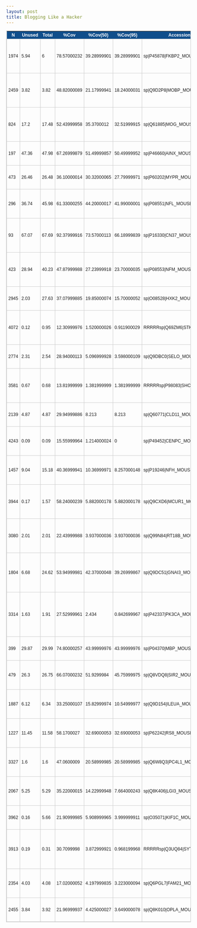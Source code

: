 ```yaml
---
layout: post
title: Blogging Like a Hacker
---
```


<style type="text/css">
	table.tableizer-table {
		font-size: 12px;
		border: 1px solid #CCC; 
		font-family: Arial, Helvetica, sans-serif;
	} 
	.tableizer-table td {
		padding: 4px;
		margin: 3px;
		border: 1px solid #CCC;
	}
	.tableizer-table th {
		background-color: #104E8B; 
		color: #FFF;
		font-weight: bold;
	}
</style>
<table class="tableizer-table">
<thead><tr class="tableizer-firstrow"><th>N</th><th>Unused</th><th>Total</th><th>%Cov</th><th>%Cov(50)</th><th>%Cov(95)</th><th>Accession</th><th>Name</th><th>Species</th><th>Peptides(95%)</th><th>115:113</th><th>116:113</th><th>115:114</th><th>116:114</th><th>Average(Ctrl:OT)</th><th>Average(OT:Ctrl)</th><th>&nbsp;</th></tr></thead><tbody>
 <tr><td>1974</td><td>5.94</td><td>6</td><td>78.57000232</td><td>39.28999901</td><td>39.28999901</td><td>sp|P45878|FKBP2_MOUSE</td><td>Peptidyl-prolyl cis-trans isomerase FKBP2 OS=Mus musculus GN=Fkbp2 PE=1 SV=1</td><td>MOUSE</td><td>3</td><td>7.17794323</td><td>5.152287006</td><td>1.429051518</td><td>1.019521236</td><td>3.694700748</td><td>0.270657915</td><td>&nbsp;</td></tr>
 <tr><td>2459</td><td>3.82</td><td>3.82</td><td>48.82000089</td><td>21.17999941</td><td>18.24000031</td><td>sp|Q9D2P8|MOBP_MOUSE</td><td>Myelin-associated oligodendrocyte basic protein OS=Mus musculus GN=Mobp PE=1 SV=1</td><td>MOUSE</td><td>3</td><td>5.199960232</td><td>4.786301136</td><td>1.886766911</td><td>1.818888068</td><td>3.422979087</td><td>0.292143181</td><td>&nbsp;</td></tr>
 <tr><td>824</td><td>17.2</td><td>17.48</td><td>52.43999958</td><td>35.3700012</td><td>32.51999915</td><td>sp|Q61885|MOG_MOUSE</td><td>Myelin-oligodendrocyte glycoprotein OS=Mus musculus GN=Mog PE=1 SV=1</td><td>MOUSE</td><td>11</td><td>4.092607021</td><td>4.405549049</td><td>1.686470866</td><td>1.737001657</td><td>2.980407148</td><td>0.335524628</td><td>&nbsp;</td></tr>
 <tr><td>197</td><td>47.36</td><td>47.98</td><td>67.26999879</td><td>51.49999857</td><td>50.49999952</td><td>sp|P46660|AINX_MOUSE</td><td>Alpha-internexin OS=Mus musculus GN=Ina PE=1 SV=3</td><td>MOUSE</td><td>26</td><td>3.981071949</td><td>4.130475044</td><td>1.895770669</td><td>1.879332781</td><td>2.971662611</td><td>0.336511957</td><td>&nbsp;</td></tr>
 <tr><td>473</td><td>26.46</td><td>26.48</td><td>36.10000014</td><td>30.32000065</td><td>27.79999971</td><td>sp|P60202|MYPR_MOUSE</td><td>Myelin proteolipid protein OS=Mus musculus GN=Plp1 PE=1 SV=2</td><td>MOUSE</td><td>54</td><td>3.34194994</td><td>3.53183198</td><td>2.294942617</td><td>2.381619453</td><td>2.887585998</td><td>0.346310032</td><td>&nbsp;</td></tr>
 <tr><td>296</td><td>36.74</td><td>45.98</td><td>61.33000255</td><td>44.20000017</td><td>41.99000001</td><td>sp|P08551|NFL_MOUSE</td><td>Neurofilament light polypeptide OS=Mus musculus GN=Nefl PE=1 SV=5</td><td>MOUSE</td><td>24</td><td>4.017908096</td><td>3.630779982</td><td>1.705278635</td><td>1.785060048</td><td>2.78475669</td><td>0.3590978</td><td>&nbsp;</td></tr>
 <tr><td>93</td><td>67.07</td><td>67.69</td><td>92.37999916</td><td>73.57000113</td><td>66.18999839</td><td>sp|P16330|CN37_MOUSE</td><td>2',3'-cyclic-nucleotide 3'-phosphodiesterase OS=Mus musculus GN=Cnp PE=1 SV=3</td><td>MOUSE</td><td>55</td><td>3.34194994</td><td>3.908409119</td><td>1.733401895</td><td>1.846080661</td><td>2.707460404</td><td>0.369349815</td><td>&nbsp;</td></tr>
 <tr><td>423</td><td>28.94</td><td>40.23</td><td>47.87999988</td><td>27.23999918</td><td>23.70000035</td><td>sp|P08553|NFM_MOUSE</td><td>Neurofilament medium polypeptide OS=Mus musculus GN=Nefm PE=1 SV=4</td><td>MOUSE</td><td>22</td><td>3.597492933</td><td>3.981071949</td><td>1.411174297</td><td>1.451431751</td><td>2.610292733</td><td>0.383098795</td><td>&nbsp;</td></tr>
 <tr><td>2945</td><td>2.03</td><td>27.63</td><td>37.07999885</td><td>19.85000074</td><td>15.70000052</td><td>sp|O08528|HXK2_MOUSE</td><td>Hexokinase-2 OS=Mus musculus GN=Hk2 PE=2 SV=1</td><td>MOUSE</td><td>30</td><td>7.726806164</td><td>1.056818008</td><td>0.913708627</td><td>0.443601549</td><td>2.535233587</td><td>0.394440972</td><td>&nbsp;</td></tr>
 <tr><td>4072</td><td>0.12</td><td>0.95</td><td>12.30999976</td><td>1.520000026</td><td>0.911900029</td><td>RRRRRsp|Q69ZM6|STK36_MOUSE</td><td>REVERSED Serine/threonine-protein kinase 36 OS=Mus musculus GN=Stk36 PE=1 SV=3</td><td>MOUSE</td><td>2</td><td>2.937649965</td><td>2.85758996</td><td>2.103648901</td><td>2.050291061</td><td>2.487294972</td><td>0.402043188</td><td>&nbsp;</td></tr>
 <tr><td>2774</td><td>2.31</td><td>2.54</td><td>28.94000113</td><td>5.096999928</td><td>3.598000109</td><td>sp|Q9DBC0|SELO_MOUSE</td><td>Selenoprotein O OS=Mus musculus GN=Selo PE=2 SV=4</td><td>MOUSE</td><td>2</td><td>4.168694019</td><td>3.66437602</td><td>1.124954104</td><td>0.917446136</td><td>2.46886757</td><td>0.405044002</td><td>&nbsp;</td></tr>
 <tr><td>3581</td><td>0.67</td><td>0.68</td><td>13.81999999</td><td>1.381999999</td><td>1.381999999</td><td>RRRRRsp|P98083|SHC1_MOUSE</td><td>REVERSED SHC-transforming protein 1 OS=Mus musculus GN=Shc1 PE=1 SV=3</td><td>MOUSE</td><td>1</td><td>2.703958035</td><td>2.754229069</td><td>2.049440384</td><td>1.991844058</td><td>2.374867886</td><td>0.421076055</td><td>&nbsp;</td></tr>
 <tr><td>2139</td><td>4.87</td><td>4.87</td><td>29.94999886</td><td>8.213</td><td>8.213</td><td>sp|Q60771|CLD11_MOUSE</td><td>Claudin-11 OS=Mus musculus GN=Cldn11 PE=1 SV=1</td><td>MOUSE</td><td>3</td><td>2.582259893</td><td>3.40408206</td><td>1.628145814</td><td>1.80714643</td><td>2.355408549</td><td>0.424554798</td><td>&nbsp;</td></tr>
 <tr><td>4243</td><td>0.09</td><td>0.09</td><td>15.55999964</td><td>1.214000024</td><td>0</td><td>sp|P49452|CENPC_MOUSE</td><td>Centromere protein C OS=Mus musculus GN=Cenpc PE=1 SV=2</td><td>MOUSE</td><td>0</td><td>1.367728949</td><td>1.485936046</td><td>3.076001406</td><td>3.339012146</td><td>2.317169637</td><td>0.43156098</td><td>&nbsp;</td></tr>
 <tr><td>1457</td><td>9.04</td><td>15.18</td><td>40.36999941</td><td>10.36999971</td><td>8.257000148</td><td>sp|P19246|NFH_MOUSE</td><td>Neurofilament heavy polypeptide OS=Mus musculus GN=Nefh PE=1 SV=3</td><td>MOUSE</td><td>8</td><td>3.311311007</td><td>2.703958035</td><td>1.345460534</td><td>1.40806663</td><td>2.192199052</td><td>0.456162956</td><td>&nbsp;</td></tr>
 <tr><td>3944</td><td>0.17</td><td>1.57</td><td>58.24000239</td><td>5.882000178</td><td>5.882000178</td><td>sp|Q9CXD6|MCUR1_MOUSE</td><td>Mitochondrial calcium uniporter regulator 1 OS=Mus musculus GN=Mcur1 PE=1 SV=1</td><td>MOUSE</td><td>2</td><td>1.786488056</td><td>1.836537957</td><td>2.521717072</td><td>2.605483294</td><td>2.187556595</td><td>0.45713103</td><td>&nbsp;</td></tr>
 <tr><td>3080</td><td>2.01</td><td>2.01</td><td>22.43999988</td><td>3.937000036</td><td>3.937000036</td><td>sp|Q99N84|RT18B_MOUSE</td><td>28S ribosomal protein S18b, mitochondrial OS=Mus musculus GN=Mrps18b PE=2 SV=1</td><td>MOUSE</td><td>1</td><td>1.853531957</td><td>0.717794299</td><td>4.20941782</td><td>1.642547369</td><td>2.105822861</td><td>0.47487375</td><td>&nbsp;</td></tr>
 <tr><td>1804</td><td>6.68</td><td>24.62</td><td>53.94999981</td><td>42.37000048</td><td>39.26999867</td><td>sp|Q9DC51|GNAI3_MOUSE</td><td>Guanine nucleotide-binding protein G(k) subunit alpha OS=Mus musculus GN=Gnai3 PE=1 SV=3</td><td>MOUSE</td><td>22</td><td>3.564511061</td><td>2.703958035</td><td>1.148485065</td><td>0.916100442</td><td>2.083263651</td><td>0.480016055</td><td>&nbsp;</td></tr>
 <tr><td>3314</td><td>1.63</td><td>1.91</td><td>27.52999961</td><td>2.434</td><td>0.842699967</td><td>sp|P42337|PK3CA_MOUSE</td><td>Phosphatidylinositol 4,5-bisphosphate 3-kinase catalytic subunit alpha isoform OS=Mus musculus GN=Pik3ca PE=1 SV=2</td><td>MOUSE</td><td>1</td><td>1.629295945</td><td>1.836537957</td><td>2.283021688</td><td>2.575897694</td><td>2.081188321</td><td>0.48049472</td><td>&nbsp;</td></tr>
 <tr><td>399</td><td>29.87</td><td>29.99</td><td>74.80000257</td><td>43.99999976</td><td>43.99999976</td><td>sp|P04370|MBP_MOUSE</td><td>Myelin basic protein OS=Mus musculus GN=Mbp PE=1 SV=2</td><td>MOUSE</td><td>47</td><td>2.290868044</td><td>2.187762022</td><td>1.883008242</td><td>1.872854233</td><td>2.058623135</td><td>0.485761567</td><td>&nbsp;</td></tr>
 <tr><td>479</td><td>26.3</td><td>26.75</td><td>66.07000232</td><td>51.9299984</td><td>45.75999975</td><td>sp|Q8VDQ8|SIR2_MOUSE</td><td>NAD-dependent protein deacetylase sirtuin-2 OS=Mus musculus GN=Sirt2 PE=1 SV=2</td><td>MOUSE</td><td>14</td><td>2.466038942</td><td>2.754229069</td><td>1.428471804</td><td>1.460988641</td><td>2.027432114</td><td>0.493234764</td><td>&nbsp;</td></tr>
 <tr><td>1887</td><td>6.12</td><td>6.34</td><td>33.25000107</td><td>15.82999974</td><td>10.54999977</td><td>sp|Q9D154|ILEUA_MOUSE</td><td>Leukocyte elastase inhibitor A OS=Mus musculus GN=Serpinb1a PE=1 SV=1</td><td>MOUSE</td><td>3</td><td>2.606153011</td><td>3.435580015</td><td>0.935751617</td><td>1.049756646</td><td>2.006810322</td><td>0.498303197</td><td>&nbsp;</td></tr>
 <tr><td>1227</td><td>11.45</td><td>11.58</td><td>58.1700027</td><td>32.69000053</td><td>32.69000053</td><td>sp|P62242|RS8_MOUSE</td><td>40S ribosomal protein S8 OS=Mus musculus GN=Rps8 PE=1 SV=2</td><td>MOUSE</td><td>7</td><td>2.630268097</td><td>3.162277937</td><td>1.08858192</td><td>1.115757346</td><td>1.999221325</td><td>0.500194745</td><td>&nbsp;</td></tr>
 <tr><td>3327</td><td>1.6</td><td>1.6</td><td>47.0600009</td><td>20.58999985</td><td>20.58999985</td><td>sp|Q6W8Q3|PC4L1_MOUSE</td><td>Purkinje cell protein 4-like protein 1 OS=Mus musculus GN=Pcp4l1 PE=1 SV=1</td><td>MOUSE</td><td>1</td><td>0.937561989</td><td>2.488857031</td><td>1.217362881</td><td>3.232957602</td><td>1.969184876</td><td>0.507824335</td><td>&nbsp;</td></tr>
 <tr><td>2067</td><td>5.25</td><td>5.29</td><td>35.22000015</td><td>14.22999948</td><td>7.664000243</td><td>sp|Q8K406|LGI3_MOUSE</td><td>Leucine-rich repeat LGI family member 3 OS=Mus musculus GN=Lgi3 PE=1 SV=1</td><td>MOUSE</td><td>3</td><td>3.104559898</td><td>2.032356977</td><td>1.460564852</td><td>1.229486823</td><td>1.956742137</td><td>0.511053542</td><td>&nbsp;</td></tr>
 <tr><td>3962</td><td>0.16</td><td>5.66</td><td>21.90999985</td><td>5.908999965</td><td>3.999999911</td><td>sp|O35071|KIF1C_MOUSE</td><td>Kinesin-like protein KIF1C OS=Mus musculus GN=Kif1c PE=2 SV=2</td><td>MOUSE</td><td>4</td><td>3.019952059</td><td>2.128139019</td><td>1.553909183</td><td>1.08932507</td><td>1.947831333</td><td>0.513391475</td><td>&nbsp;</td></tr>
 <tr><td>3913</td><td>0.19</td><td>0.31</td><td>30.7099998</td><td>3.872999921</td><td>0.968199968</td><td>RRRRRsp|Q3UQ84|SYTM_MOUSE</td><td>REVERSED Threonine--tRNA ligase, mitochondrial OS=Mus musculus GN=Tars2 PE=2 SV=1</td><td>MOUSE</td><td>1</td><td>2.398833036</td><td>0.981747925</td><td>3.093152761</td><td>1.273126602</td><td>1.936715081</td><td>0.516338211</td><td>&nbsp;</td></tr>
 <tr><td>2354</td><td>4.03</td><td>4.08</td><td>17.02000052</td><td>4.197999835</td><td>3.223000094</td><td>sp|Q6PGL7|FAM21_MOUSE</td><td>WASH complex subunit FAM21 OS=Mus musculus GN=Fam21 PE=1 SV=1</td><td>MOUSE</td><td>2</td><td>0.870963573</td><td>1.096477985</td><td>0.796803713</td><td>4.838469028</td><td>1.900678575</td><td>0.526127886</td><td>&nbsp;</td></tr>
 <tr><td>2455</td><td>3.84</td><td>3.92</td><td>21.96999937</td><td>4.425000027</td><td>3.649000078</td><td>sp|Q8K010|OPLA_MOUSE</td><td>5-oxoprolinase OS=Mus musculus GN=Oplah PE=2 SV=1</td><td>MOUSE</td><td>3</td><td>2.85758996</td><td>2.488857031</td><td>1.144771695</td><td>1.101182461</td><td>1.898100287</td><td>0.526842553</td><td></td></tr>
</tbody></table>
